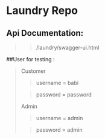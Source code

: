 # Laundry Repo

## Api Documentation: 
>> /laundry/swagger-ui.html

##User for testing :
>Customer
>> username = babi
>
>>password = password
>
> Admin
>> username = admin
> 
>> password = admin


